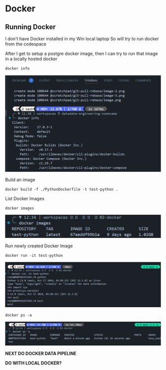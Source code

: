 # Docker

## Running Docker 
I don't have Docker installed in my Win local laptop
So will try to run docker from the codespace 

After I get to setup a postgre docker image, then I can try to run that image in a locally hosted docker 

```bash
docker info 
```
![docker info](../../_resources/01%2002%20docker%20info%20codebase.png)

Build an image
```
docker build -f ./PythonDockerfile -t test-python .
```

List Docker Images

```
docker images
``` 
![alt text](image.png)

Run newly created Docker Image
```
docker run -it test-python
``` 
![alt text](image-1.png)

```
docker ps -a
```
![alt text](image-2.png)


**NEXT DO DOCKER DATA PIPELINE**

**DO WITH LOCAL DOCKER?**